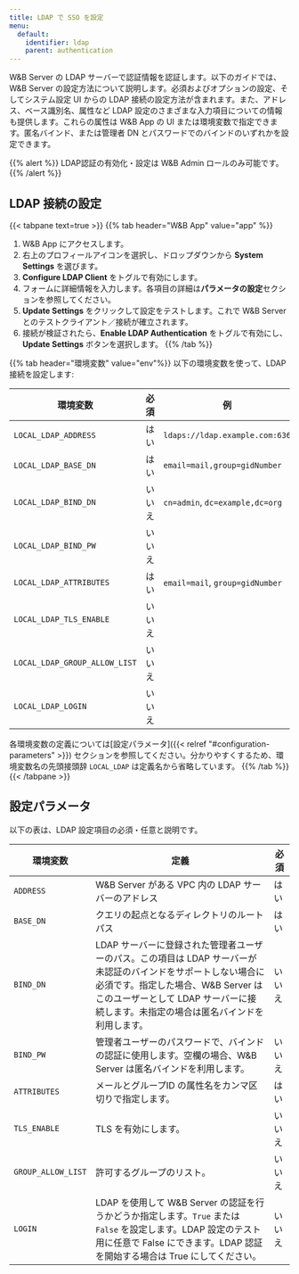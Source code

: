 ```yaml
---
title: LDAP で SSO を設定
menu:
  default:
    identifier: ldap
    parent: authentication
---
```


W&B Server の LDAP サーバーで認証情報を認証します。以下のガイドでは、W&B Server の設定方法について説明します。必須およびオプションの設定、そしてシステム設定 UI からの LDAP 接続の設定方法が含まれます。また、アドレス、ベース識別名、属性など LDAP 設定のさまざまな入力項目についての情報も提供します。これらの属性は W&B App の UI または環境変数で指定できます。匿名バインド、または管理者 DN とパスワードでのバインドのいずれかを設定できます。

{{% alert %}}
LDAP認証の有効化・設定は W&B Admin ロールのみ可能です。
{{% /alert %}}

## LDAP 接続の設定

{{< tabpane text=true >}}
{{% tab header="W&B App" value="app" %}}
1. W&B App にアクセスします。 
2. 右上のプロフィールアイコンを選択し、ドロップダウンから **System Settings** を選びます。
3. **Configure LDAP Client** をトグルで有効にします。
4. フォームに詳細情報を入力します。各項目の詳細は**パラメータの設定**セクションを参照してください。
5. **Update Settings** をクリックして設定をテストします。これで W&B Server とのテストクライアント／接続が確立されます。
6. 接続が検証されたら、**Enable LDAP Authentication** をトグルで有効にし、**Update Settings** ボタンを選択します。
{{% /tab %}}

{{% tab header="環境変数" value="env"%}}
以下の環境変数を使って、LDAP 接続を設定します:

| 環境変数                   | 必須     | 例                                  |
| -------------------------- | -------- | ----------------------------------- |
| `LOCAL_LDAP_ADDRESS`       | はい     | `ldaps://ldap.example.com:636`      |
| `LOCAL_LDAP_BASE_DN`       | はい     | `email=mail,group=gidNumber`        |
| `LOCAL_LDAP_BIND_DN`       | いいえ   | `cn=admin`, `dc=example,dc=org`     |
| `LOCAL_LDAP_BIND_PW`       | いいえ   |                                     |
| `LOCAL_LDAP_ATTRIBUTES`    | はい     | `email=mail`, `group=gidNumber`     |
| `LOCAL_LDAP_TLS_ENABLE`    | いいえ   |                                     |
| `LOCAL_LDAP_GROUP_ALLOW_LIST` | いいえ |                                     |
| `LOCAL_LDAP_LOGIN`         | いいえ   |                                     |

各環境変数の定義については[設定パラメータ]({{< relref "#configuration-parameters" >}}) セクションを参照してください。分かりやすくするため、環境変数名の先頭接頭辞 `LOCAL_LDAP` は定義名から省略しています。
{{% /tab %}}
{{< /tabpane >}}


## 設定パラメータ

以下の表は、LDAP 設定項目の必須・任意と説明です。

| 環境変数        | 定義                                               | 必須     |
| --------------- | -------------------------------------------------- | -------- |
| `ADDRESS`       | W&B Server がある VPC 内の LDAP サーバーのアドレス | はい     |
| `BASE_DN`       | クエリの起点となるディレクトリのルートパス          | はい     |
| `BIND_DN`       | LDAP サーバーに登録された管理者ユーザーのパス。この項目は LDAP サーバーが未認証のバインドをサポートしない場合に必須です。指定した場合、W&B Server はこのユーザーとして LDAP サーバーに接続します。未指定の場合は匿名バインドを利用します。 | いいえ   |
| `BIND_PW`       | 管理者ユーザーのパスワードで、バインドの認証に使用します。空欄の場合、W&B Server は匿名バインドを利用します。 | いいえ   |
| `ATTRIBUTES`    | メールとグループID の属性名をカンマ区切りで指定します。     | はい     |
| `TLS_ENABLE`    | TLS を有効にします。                                 | いいえ   |
| `GROUP_ALLOW_LIST` | 許可するグループのリスト。                      | いいえ   |
| `LOGIN`         | LDAP を使用して W&B Server の認証を行うかどうか指定します。`True` または `False` を設定します。LDAP 設定のテスト用に任意で False にできます。LDAP 認証を開始する場合は True にしてください。 | いいえ   |